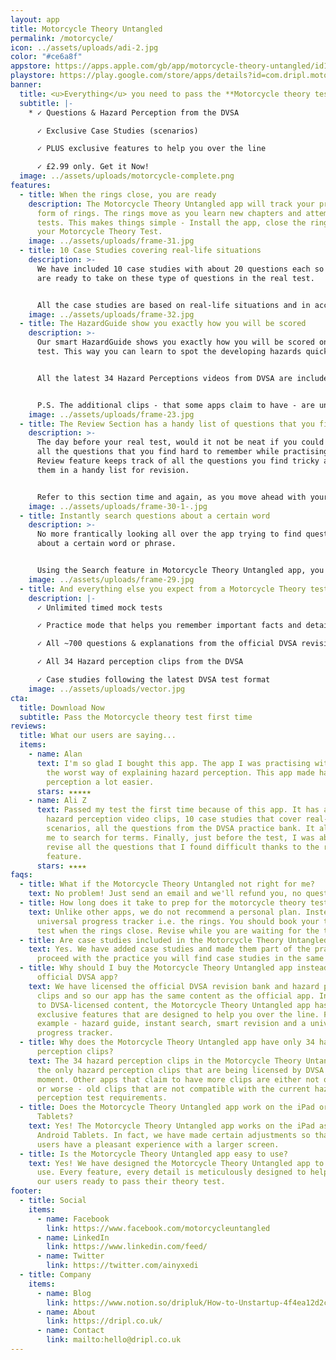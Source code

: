 ```yaml
---
layout: app
title: Motorcycle Theory Untangled
permalink: /motorcycle/
icon: ../assets/uploads/adi-2.jpg
color: "#ce6a8f"
appstore: https://apps.apple.com/gb/app/motorcycle-theory-untangled/id1537956813
playstore: https://play.google.com/store/apps/details?id=com.dripl.motorcycle
banner:
  title: <u>Everything</u> you need to pass the **Motorcycle theory test** in *2021*
  subtitle: |-
    * ✓ Questions & Hazard Perception from the DVSA

      ✓ Exclusive Case Studies (scenarios)

      ✓ PLUS exclusive features to help you over the line

      ✓ £2.99 only. Get it Now!
  image: ../assets/uploads/motorcycle-complete.png
features:
  - title: When the rings close, you are ready
    description: The Motorcycle Theory Untangled app will track your progress in
      form of rings. The rings move as you learn new chapters and attempt mock
      tests. This makes things simple - Install the app, close the rings, pass
      your Motorcycle Theory Test.
    image: ../assets/uploads/frame-31.jpg
  - title: 10 Case Studies covering real-life situations
    description: >-
      We have included 10 case studies with about 20 questions each so that you
      are ready to take on these type of questions in the real test.


      All the case studies are based on real-life situations and in accordance with the latest DVSA test format.
    image: ../assets/uploads/frame-32.jpg
  - title: The HazardGuide show you exactly how you will be scored
    description: >-
      Our smart HazardGuide shows you exactly how you will be scored on the real
      test. This way you can learn to spot the developing hazards quickly.


      All the latest 34 Hazard Perceptions videos from DVSA are included in the Motorcycle Theory Untangled app.


      P.S. The additional clips - that some apps claim to have - are unofficial and often not up to date.
    image: ../assets/uploads/frame-23.jpg
  - title: The Review Section has a handy list of questions that you find tricky
    description: >-
      The day before your real test, would it not be neat if you could revise
      all the questions that you find hard to remember while practising? The
      Review feature keeps track of all the questions you find tricky and stores
      them in a handy list for revision.


      Refer to this section time and again, as you move ahead with your practice, to get the best results.
    image: ../assets/uploads/frame-30-1-.jpg
  - title: Instantly search questions about a certain word
    description: >-
      No more frantically looking all over the app trying to find questions
      about a certain word or phrase.


      Using the Search feature in Motorcycle Theory Untangled app, you can type a word and you will get a list of questions relevant to that term.
    image: ../assets/uploads/frame-29.jpg
  - title: And everything else you expect from a Motorcycle Theory test app
    description: |-
      ✓ Unlimited timed mock tests

      ✓ Practice mode that helps you remember important facts and details

      ✓ All ~700 questions & explanations from the official DVSA revision bank

      ✓ All 34 Hazard perception clips from the DVSA

      ✓ Case studies following the latest DVSA test format
    image: ../assets/uploads/vector.jpg
cta:
  title: Download Now
  subtitle: Pass the Motorcycle theory test first time
reviews:
  title: What our users are saying...
  items:
    - name: Alan
      text: I'm so glad I bought this app. The app I was practising with before had
        the worst way of explaining hazard perception. This app made hazard
        perception a lot easier.
      stars: ★★★★★
    - name: Ali Z
      text: Passed my test the first time because of this app. It has all 34 DVSA
        hazard perception video clips, 10 case studies that cover real-life
        scenarios, all the questions from the DVSA practice bank. It also allows
        me to search for terms. Finally, just before the test, I was able to
        revise all the questions that I found difficult thanks to the review
        feature.
      stars: ★★★★
faqs:
  - title: What if the Motorcycle Theory Untangled not right for me?
    text: No problem! Just send an email and we'll refund you, no questions asked.
  - title: How long does it take to prep for the motorcycle theory test?
    text: Unlike other apps, we do not recommend a personal plan. Instead, we have a
      universal progress tracker i.e. the rings. You should book your theory
      test when the rings close. Revise while you are waiting for the test.
  - title: Are case studies included in the Motorcycle Theory Untangled app?
    text: Yes. We have added case studies and made them part of the practice. As you
      proceed with the practice you will find case studies in the same section.
  - title: Why should I buy the Motorcycle Theory Untangled app instead of the
      official DVSA app?
    text: We have licensed the official DVSA revision bank and hazard perception
      clips and so our app has the same content as the official app. In addition
      to DVSA-licensed content, the Motorcycle Theory Untangled app has
      exclusive features that are designed to help you over the line. For
      example - hazard guide, instant search, smart revision and a universal
      progress tracker.
  - title: Why does the Motorcycle Theory Untangled app have only 34 hazard
      perception clips?
    text: The 34 hazard perception clips in the Motorcycle Theory Untangled app are
      the only hazard perception clips that are being licensed by DVSA at the
      moment. Other apps that claim to have more clips are either not official
      or worse - old clips that are not compatible with the current hazard
      perception test requirements.
  - title: Does the Motorcycle Theory Untangled app work on the iPad or Android
      Tablets?
    text: Yes! The Motorcycle Theory Untangled app works on the iPad as well as
      Android Tablets. In fact, we have made certain adjustments so that our
      users have a pleasant experience with a larger screen.
  - title: Is the Motorcycle Theory Untangled app easy to use?
    text: Yes! We have designed the Motorcycle Theory Untangled app to be easy to
      use. Every feature, every detail is meticulously designed to help you get
      our users ready to pass their theory test.
footer:
  - title: Social
    items:
      - name: Facebook
        link: https://www.facebook.com/motorcycleuntangled
      - name: LinkedIn
        link: https://www.linkedin.com/feed/
      - name: Twitter
        link: https://twitter.com/ainyxedi
  - title: Company
    items:
      - name: Blog
        link: https://www.notion.so/dripluk/How-to-Unstartup-4f4ea12d2c8b4e97be3fce5667a08d17
      - name: About
        link: https://dripl.co.uk/
      - name: Contact
        link: mailto:hello@dripl.co.uk
---
```

